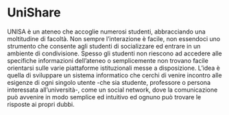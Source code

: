# UniShare
UNISA è un ateneo che accoglie numerosi studenti, abbracciando una moltitudine di facoltà. Non sempre l’interazione è facile, non essendoci uno strumento che consente agli studenti di socializzare ed entrare in un ambiente di condivisione.
Spesso gli studenti non riescono ad accedere alle specifiche informazioni dell’ateneo o semplicemente non trovano facile orientarsi sulle varie piattaforme istituzionali messe a disposizione.
L’idea è quella di sviluppare un sistema informatico che cerchi di venire incontro alle esigenze di ogni singolo utente -che sia studente, professore o persona interessata all’università-, come un social network, dove la comunicazione può avvenire in modo semplice ed intuitivo ed ognuno può trovare le risposte ai propri dubbi.
